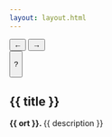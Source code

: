 ```yaml
---
layout: layout.html
---
```

<section class="section-img-posts">
  <div 
    class="container-img-posts scrollable" 
    data-images='{{ images | jsonify }}'>
  </div>
<div class="container-btn">
    <button class="btn btn-left">←</button>
    <button class="btn btn-right">→</button>
</div>
</section>
<button class="details-text-posts">
  <div class="summary-text-posts">
    <p class="summary-btn">?</p>
  </div>
</button>
<section class="section-text-posts">
    <h1 class="text-subpage title-subpage">{{ title }}</h1>
    <div class="container-text-posts">
        <p class="text-subpage details-text-subpage description-text-subpage">
        <strong>
        {{ ort }}.
        </strong>
        {{ description }}</p>
    </div>
</section> 


<a href="/index.html" class="container-link-landing-page">
<div class="link-landing-page"></div>
<div class="link-landing-page"></div>
<div class="link-landing-page"></div>
</a>
<script src="/assets/js/posts.js"></script>
